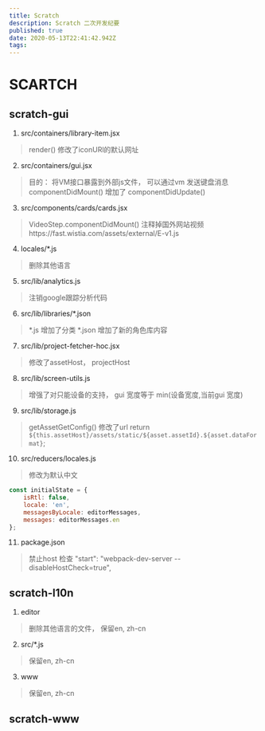 ```yaml
---
title: Scratch
description: Scratch 二次开发纪要
published: true
date: 2020-05-13T22:41:42.942Z
tags: 
---
```


# SCARTCH
## scratch-gui
1. src/containers/library-item.jsx
> render()
修改了iconURl的默认网址

2. src/containers/gui.jsx
> 目的： 将VM接口暴露到外部js文件， 可以通过vm 发送键盘消息
componentDidMount()
增加了
componentDidUpdate()

3. src/components/cards/cards.jsx
> VideoStep.componentDidMount()
注释掉国外网站视频https://fast.wistia.com/assets/external/E-v1.js

4. locales/*.js
> 删除其他语言

5. src/lib/analytics.js
> 注销google跟踪分析代码

6. src/lib/libraries/*.json
> *.js 增加了分类
> *.json 增加了新的角色库内容

7. src/lib/project-fetcher-hoc.jsx
> 修改了assetHost， projectHost

8. src/lib/screen-utils.js
> 增强了对只能设备的支持， gui 宽度等于 min(设备宽度,当前gui 宽度)

9. src/lib/storage.js
> getAssetGetConfig() 修改了url         return `${this.assetHost}/assets/static/${asset.assetId}.${asset.dataFormat}`;

10. src/reducers/locales.js
> 修改为默认中文
```javascript
const initialState = {
    isRtl: false,
    locale: 'en',
    messagesByLocale: editorMessages,
    messages: editorMessages.en
};
```

11. package.json
> 禁止host 检查
    "start": "webpack-dev-server  --disableHostCheck=true",
 
## scratch-l10n
1. editor
> 删除其他语言的文件， 保留en, zh-cn

2. src/*.js
> 保留en, zh-cn

3. www
> 保留en, zh-cn
## scratch-www